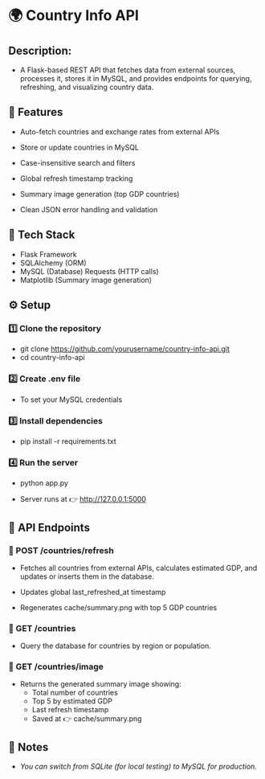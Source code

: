 # 🌍 Country Info API

## Description:
- A Flask-based REST API that fetches data from external sources, 
processes it, stores it in MySQL, and provides endpoints for querying, refreshing, and visualizing country data.

## 🚀 Features

- Auto-fetch countries and exchange rates from external APIs

- Store or update countries in MySQL

- Case-insensitive search and filters

- Global refresh timestamp tracking

- Summary image generation (top GDP countries)

- Clean JSON error handling and validation

## 🧱 Tech Stack
- Flask Framework
- SQLAlchemy (ORM)
- MySQL (Database)
Requests (HTTP calls)
- Matplotlib (Summary image generation)

## ⚙️ Setup
### 1️⃣ Clone the repository
  - git clone https://github.com/yourusername/country-info-api.git
  - cd country-info-api

### 2️⃣ Create .env file
  - To set your MySQL credentials

### 3️⃣ Install dependencies
  - pip install -r requirements.txt

### 4️⃣ Run the server
  - python app.py

  - Server runs at
  👉 http://127.0.0.1:5000

## 🧩 API Endpoints
### 🔹 POST /countries/refresh
  - Fetches all countries from external APIs, calculates estimated GDP, and updates or inserts them in the database.

  - Updates global last_refreshed_at timestamp

  - Regenerates cache/summary.png with top 5 GDP countries

### 🔹 GET /countries
  - Query the database for countries by region or population.

### 🔹 GET /countries/image

  - Returns the generated summary image showing:
    - Total number of countries
    - Top 5 by estimated GDP
    - Last refresh timestamp
    - Saved at 👉 cache/summary.png

  ## 🧠 Notes
  - _You can switch from SQLite (for local testing) to MySQL for production._



